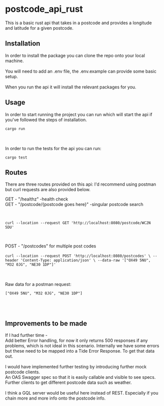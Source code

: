 # postcode_api_rust

This is a basic rust api that takes in a postcode and provides a longitude and latitude
for a given postcode.

## Installation

In order to install the package you can clone the repo onto your local machine.
<br><br>
You will need to add an .env file, the .env.example can provide some basic setup.
<br><br>
When you run the api it will install the relevant packages for you.

## Usage

In order to start running the project you can run which will start the api if you've followed the steps of installation.
```
cargo run
```
<br><br>
In order to run the tests for the api you can run:
```
cargo test
```

## Routes

There are three routes provided on this api:
I'd recommend using postman but curl requests are also provided below.

GET - "/healthz"         -health check
<br>
GET - "/postcode/{postcode goes here}"   -singular postcode search

<br>

```
curl --location --request GET 'http://localhost:8080/postcode/WC2N 5DU'
```
<br>

POST - "/postcodes" for multiple post codes
<br><br>
``
curl --location --request POST 'http://localhost:8080/postcodes' \
--header 'Content-Type: application/json' \
--data-raw '["OX49 5NU", "M32 0JG", "NE30 1DP"]'
``

<br><br>
Raw data for a postman request: 

`["OX49 5NU", "M32 0JG", "NE30 1DP"]`

<br>
<br>

## Improvements to be made
If I had further time -
<br>
Add better Error handling, for now it only returns 500 responses if any problems, which is not ideal in this scenario.
Internally we have some errors but these need to be mapped into a Tide Error Response. To get that data out.
<br>
<br>
I would have implemented further testing by introducing further mock postcode clients.
<br>
An OAS Swagger spec so that it is easily callable and visible to see specs.
<br>
Further clients to get different postcode data such as weather.
<br>
<br>
I think a GQL server would be useful here instead of REST. Especially if you chain more and more info onto the postcode info.
